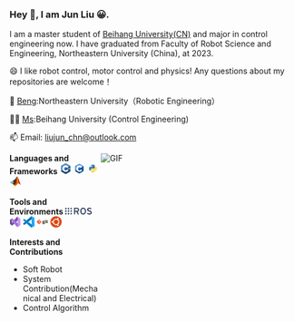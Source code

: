 ### Hey 👋, I am Jun Liu 😀.

I am a master student of  <a href="https://www.buaa.edu.cn/">Beihang University(CN)</a> and major in control engineering now. I have graduated from Faculty of Robot Science and Engineering, Northeastern University
 (China), at 2023.

😄 I like robot control, motor control and physics! Any questions about my repositories are welcome！

🏫 [Beng](http://english.neu.edu.cn/):Northeastern University（Robotic Engineering）

👨‍🎓 [Ms](http://https://ev.buaa.edu.cn/):Beihang University (Control Engineering)

📫 Email: liujun_chn@outlook.com

<img align="right" alt="GIF" src="image/pleguin.gif?raw=true" width="343" height="270"/>

**Languages and Frameworks**
<code><img height="20" src="https://raw.githubusercontent.com/github/explore/80688e429a7d4ef2fca1e82350fe8e3517d3494d/topics/cpp/cpp.png" alt="C++"></code>
<code><img height="20" src="https://raw.githubusercontent.com/github/explore/80688e429a7d4ef2fca1e82350fe8e3517d3494d/topics/c/c.png" alt="C"></code>
<code><img height="20" src="https://raw.githubusercontent.com/github/explore/80688e429a7d4ef2fca1e82350fe8e3517d3494d/topics/python/python.png" alt="Python"></code>
<code><img height="20" src="https://raw.githubusercontent.com/github/explore/80688e429a7d4ef2fca1e82350fe8e3517d3494d/topics/matlab/matlab.png" alt="Matlab"></code>

**Tools and Environments** 
<code><img height="12" src="image/ros-icon.svg" alt="C++"></code>
<code><img height="20" src="image/vs-icon.svg" alt="VS" alt="C"></code>
<code><img height="20" src="https://raw.githubusercontent.com/github/explore/80688e429a7d4ef2fca1e82350fe8e3517d3494d/topics/visual-studio-code/visual-studio-code.png" alt="VSCode"></code>
<code><img height="20" src="https://raw.githubusercontent.com/github/explore/80688e429a7d4ef2fca1e82350fe8e3517d3494d/topics/git/git.png" alt="Git"></code>
<code><img height="20" src="https://raw.githubusercontent.com/github/explore/80688e429a7d4ef2fca1e82350fe8e3517d3494d/topics/ubuntu/ubuntu.png" alt="Ubuntu"></code>

**Interests and Contributions**

- Soft Robot 
- System Contribution(Mechanical and Electrical) 
- Control Algorithm
<!---
Ajun11/Ajun11 is a ✨ special ✨ repository because its `README.md` (this file) appears on your GitHub profile.
You can click the Preview link to take a look at your changes.
--->
